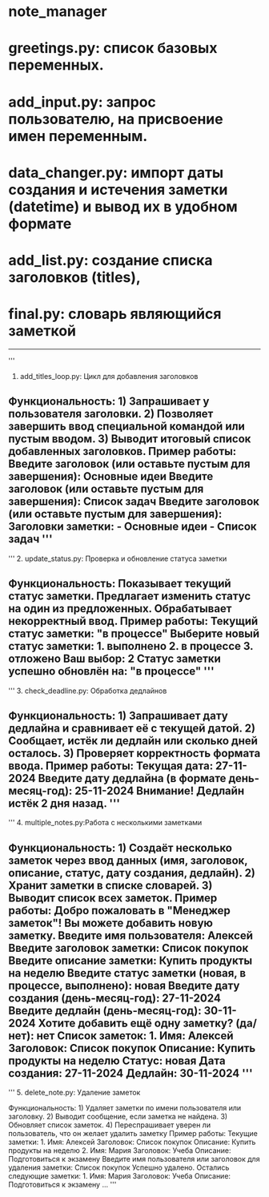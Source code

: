 # note_manager
# greetings.py: список базовых переменных.
# add_input.py: запрос пользователю, на присвоение имен переменным.
# data_changer.py: импорт даты создания и истечения заметки (datetime) и вывод их в удобном формате
# add_list.py: создание списка заголовков (titles),
# final.py: словарь являющийся заметкой
---------------------------------------------------------------------------------
''' 
1. add_titles_loop.py: Цикл для добавления заголовков

  Функциональность:
    1) Запрашивает у пользователя заголовки.
    2) Позволяет завершить ввод специальной командой или пустым вводом.
    3) Выводит итоговый список добавленных заголовков.
  Пример работы:
    Введите заголовок (или оставьте пустым для завершения): Основные идеи
    Введите заголовок (или оставьте пустым для завершения): Список задач
    Введите заголовок (или оставьте пустым для завершения):
  Заголовки заметки:
    - Основные идеи
    - Список задач
'''
-----------------------------------------------------------------------------------
'''
2. update_status.py: Проверка и обновление статуса заметки

  Функциональность:
    Показывает текущий статус заметки.
    Предлагает изменить статус на один из предложенных.
    Обрабатывает некорректный ввод.
  Пример работы:
    Текущий статус заметки: "в процессе"
    Выберите новый статус заметки:
      1. выполнено
      2. в процессе
      3. отложено
    Ваш выбор: 2
      Статус заметки успешно обновлён на: "в процессе"
'''
------------------------------------------------------------------------------------
'''
3. check_deadline.py: Обработка дедлайнов

  Функциональность:
    1) Запрашивает дату дедлайна и сравнивает её с текущей датой.
    2) Сообщает, истёк ли дедлайн или сколько дней осталось.
    3) Проверяет корректность формата ввода.
  Пример работы:
    Текущая дата: 27-11-2024
    Введите дату дедлайна (в формате день-месяц-год): 25-11-2024
    Внимание! Дедлайн истёк 2 дня назад.
'''
------------------------------------------------------------------------------------
'''
4. multiple_notes.py:Работа с несколькими заметками

  Функциональность:
    1) Создаёт несколько заметок через ввод данных (имя, заголовок, описание, статус, дату создания, дедлайн).
    2) Хранит заметки в списке словарей.
    3) Выводит список всех заметок.
  Пример работы:
    Добро пожаловать в "Менеджер заметок"! Вы можете добавить новую заметку.
    Введите имя пользователя: Алексей
    Введите заголовок заметки: Список покупок
    Введите описание заметки: Купить продукты на неделю
    Введите статус заметки (новая, в процессе, выполнено): новая
    Введите дату создания (день-месяц-год): 27-11-2024
    Введите дедлайн (день-месяц-год): 30-11-2024
    Хотите добавить ещё одну заметку? (да/нет): нет
    Список заметок:
      1. Имя: Алексей
         Заголовок: Список покупок
         Описание: Купить продукты на неделю
         Статус: новая
         Дата создания: 27-11-2024
         Дедлайн: 30-11-2024
'''
-----------------------------------------------------------------------------------
'''
5. delete_note.py: Удаление заметок

  Функциональность:
    1) Удаляет заметки по имени пользователя или заголовку.
    2) Выводит сообщение, если заметка не найдена.
    3) Обновляет список заметок.
    4) Переспрашивает уверен ли пользователь, что он желает удалить заметку
  Пример работы:
    Текущие заметки:
      1. Имя: Алексей
         Заголовок: Список покупок
         Описание: Купить продукты на неделю
      2. Имя: Мария
         Заголовок: Учеба
         Описание: Подготовиться к экзамену
    Введите имя пользователя или заголовок для удаления заметки:
      Список покупок
    Успешно удалено. Остались следующие заметки:
      1. Имя: Мария
         Заголовок: Учеба
         Описание: Подготовиться к экзамену
         ...
'''
